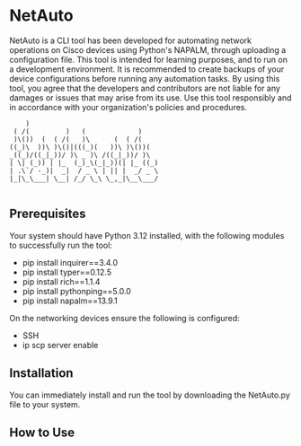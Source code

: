 # NetAuto
NetAuto is a CLI tool has been developed for automating
network operations on Cisco devices using Python's NAPALM,
through uploading a configuration file.
This tool is intended for learning purposes, and to run on a development
environment. It is recommended to create backups of your
device configurations before running any automation tasks.
By using this tool, you agree that the developers and
contributors are not liable for any damages or issues that
may arise from its use. Use this tool responsibly and in
accordance with your organization's policies and procedures.

```
    )                                 
 ( /(         )   (             )     
 )\())  (  ( /(   )\      (  ( /(
((_)\  ))\ )\()|(((_)(   ))\ )\())(   
_((_)/((_|_))/ )\ _ )\ /((_|_))/ )\
| \| (_)) | |_  (_)_\(_|_))(| |_ ((_) 
| .\`/ -_)|  _|  / _ \ | || |  _/ _ \ 
|_|\_\___| \__| /_/ \_\ \_,_|\__\___/ 
                                      
```
                                          
## Prerequisites
Your system should have Python 3.12 installed, with the following modules to successfully run the tool:
+ pip install inquirer==3.4.0
+ pip install typer==0.12.5
+ pip install rich==1.1.4
+ pip install pythonping==5.0.0
+ pip install napalm==13.9.1

On the networking devices ensure the following is configured:
+ SSH
+ ip scp server enable

## Installation
You can immediately install and run the tool by downloading the NetAuto.py file to your system.

## How to Use
